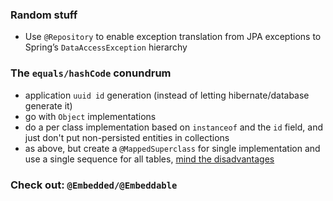 ### Random stuff
- Use `@Repository` to enable exception translation from JPA exceptions to Spring’s `DataAccessException` hierarchy

### The `equals/hashCode` conundrum
- application `uuid id` generation (instead of letting hibernate/database generate it)
- go with `Object` implementations
- do a per class implementation based on `instanceof` and the `id` field, and just don't put non-persisted entities in collections
- as above, but create a `@MappedSuperclass` for single implementation and use a single sequence for all tables, [mind the disadvantages](https://stackoverflow.com/questions/1536479/asking-for-opinions-one-sequence-for-all-tables) 


### Check out: `@Embedded/@Embeddable`